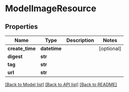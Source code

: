 # ModelImageResource

## Properties
Name | Type | Description | Notes
------------ | ------------- | ------------- | -------------
**create_time** | **datetime** |  | [optional] 
**digest** | **str** |  | 
**tag** | **str** |  | 
**url** | **str** |  | 

[[Back to Model list]](../README.md#documentation-for-models) [[Back to API list]](../README.md#documentation-for-api-endpoints) [[Back to README]](../README.md)


